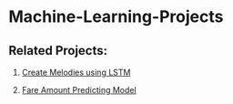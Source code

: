 # Machine-Learning-Projects

## Related Projects:

1. [Create Melodies using LSTM](https://github.com/hammaadrizwan/Generative-AI-Create-Melodies-using-LSTM)

2. [Fare Amount Predicting Model](https://github.com/hammaadrizwan/Fare-Amount-predicting-model)
